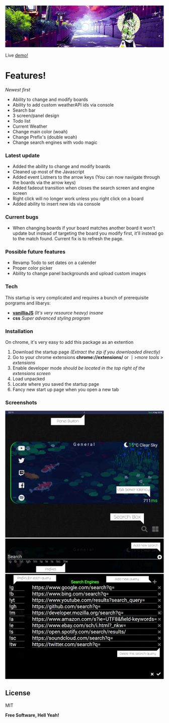 ![demo](https://raw.githubusercontent.com/pepscrub/Start-Page/master/view/imgs/github/banner.png)

Live [demo!](https://pepscrub.github.io/homepage/)
# Features!
*Newest first*
  - Ability to change and modify boards
  - Ability to add custom weatherAPI ids via console
  - Search bar
  - 3 screen/panel design
  - Todo list
  - Current Weather
  - Change main color (woah)
  - Change Prefix's (double woah)
  - Change search engines with vodo magic

### Latest update
  - Added the ability to change and modify boards 
  - Cleaned up most of the Javascript
  - Added event Listners to the arrow keys (You can now navigate through the boards via the arrow keys)
  - Added fadeout transition when closes the search screen and engine screen
  - Right click will no longer work unless you right click on a board
  - Added ability to insert new ids via console

### Current bugs
  - When changing boards if your board matches another board it won't update but instead of targeting the board you modify first, it'll instead go to the match found. Current fix is to refresh the page.

### Possible future features
- Revamp Todo to set dates on a calender
- Proper color picker
- Ability to change panel backgrounds and upload custom images

### Tech

This startup is very complicated and requires a bunch of prerequisite porgrams and libarys:
* **[vanilliaJS]** *(It's very resource heavy) insane*
* **css** *Super advanced styling program*

### Installation

On chrome, it's very easy to add this package as an extention
1) Download the startup page *(Extract the zip if you downloaded directly)*
2) Go to your chrome extensions __chrome://extensions/__ or **⋮**>*more tools* > *extensions*
3) Enable developer mode *should be located in the top right of the extensions screen*
4) Load unpacked
5) Locate where you saved the startup page
6) Fancy new start up page when you open a new tab

### Screenshots

![nan](https://raw.githubusercontent.com/pepscrub/Start-Page/master/view/imgs/github/UI.jpg)
![nan](https://raw.githubusercontent.com/pepscrub/Start-Page/master/view/imgs/github/searchui.jpg)
![nan](https://raw.githubusercontent.com/pepscrub/Start-Page/master/view/imgs/github/searchenginesui.jpg)

License
----

MIT


**Free Software, Hell Yeah!**



[vanilliaJS]: <http://vanilla-js.com/>